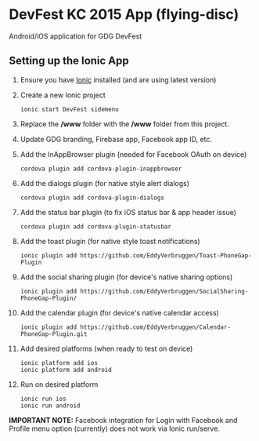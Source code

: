 DevFest KC 2015 App (flying-disc)
===========================

Android/iOS application for GDG DevFest

Setting up the Ionic App
-------------------------
01. Ensure you have [Ionic](http://ionicframework.com/getting-started/) installed (and are using latest version)

02. Create a new Ionic project

        ionic start DevFest sidemenu

03. Replace the **/www** folder with the **/www** folder from this project.

04. Update GDG branding, Firebase app, Facebook app ID, etc.

05. Add the InAppBrowser plugin (needed for Facebook OAuth on device)

        cordova plugin add cordova-plugin-inappbrowser

06. Add the dialogs plugin (for native style alert dialogs)

        cordova plugin add cordova-plugin-dialogs

07. Add the status bar plugin (to fix iOS status bar &amp; app header issue)

        cordova plugin add cordova-plugin-statusbar

08. Add the toast plugin (for native style toast notifications)

        ionic plugin add https://github.com/EddyVerbruggen/Toast-PhoneGap-Plugin

09. Add the social sharing plugin (for device's native sharing options)

        ionic plugin add https://github.com/EddyVerbruggen/SocialSharing-PhoneGap-Plugin/

10. Add the calendar plugin (for device's native calendar access)

        ionic plugin add https://github.com/EddyVerbruggen/Calendar-PhoneGap-Plugin.git

11. Add desired platforms (when ready to test on device)

        ionic platform add ios
        ionic platform add android

12. Run on desired platform

        ionic run ios
        ionic run android

**IMPORTANT NOTE:** Facebook integration for Login with Facebook and Profile menu option (currently) does not work via Ionic run/serve.


